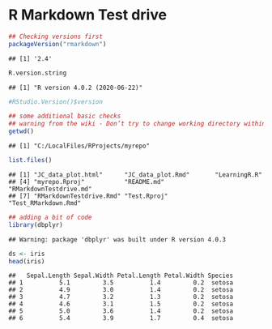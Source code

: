 R Markdown Test drive
================

``` r
## Checking versions first
packageVersion("rmarkdown")
```

    ## [1] '2.4'

``` r
R.version.string
```

    ## [1] "R version 4.0.2 (2020-06-22)"

``` r
#RStudio.Version()$version

## some additional basic checks
## warning from the wiki - Don’t try to change working directory within an R Markdown document. Just don’t. See knitr FAQ #5. That is all. -
getwd()
```

    ## [1] "C:/LocalFiles/RProjects/myrepo"

``` r
list.files()
```

    ## [1] "JC_data_plot.html"      "JC_data_plot.Rmd"       "LearningR.R"           
    ## [4] "myrepo.Rproj"           "README.md"              "RMarkdownTestdrive.md" 
    ## [7] "RMarkdownTestdrive.Rmd" "Test.Rproj"             "Test_RMarkdown.Rmd"

``` r
## adding a bit of code
library(dbplyr)
```

    ## Warning: package 'dbplyr' was built under R version 4.0.3

``` r
ds <- iris
head(iris)
```

    ##   Sepal.Length Sepal.Width Petal.Length Petal.Width Species
    ## 1          5.1         3.5          1.4         0.2  setosa
    ## 2          4.9         3.0          1.4         0.2  setosa
    ## 3          4.7         3.2          1.3         0.2  setosa
    ## 4          4.6         3.1          1.5         0.2  setosa
    ## 5          5.0         3.6          1.4         0.2  setosa
    ## 6          5.4         3.9          1.7         0.4  setosa
